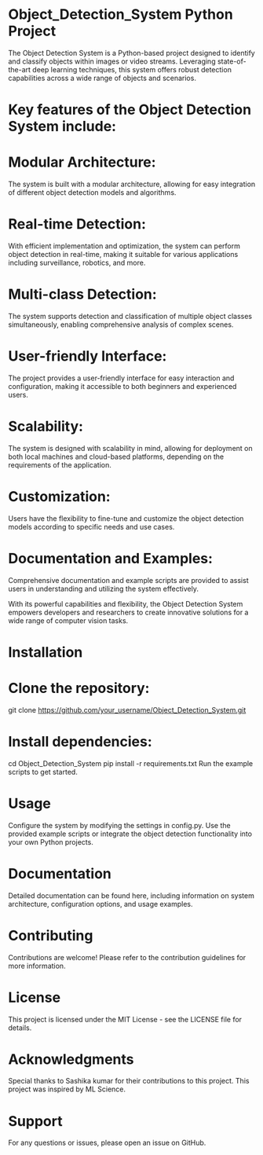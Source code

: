 # Object_Detection_System Python Project
 The Object Detection System is a Python-based project designed to identify and classify objects within images or video streams. Leveraging state-of-the-art deep learning techniques, this system offers robust detection capabilities across a wide range of objects and scenarios.

# Key features of the Object Detection System include:

# Modular Architecture:
The system is built with a modular architecture, allowing for easy integration of different object detection models and algorithms.
# Real-time Detection:
With efficient implementation and optimization, the system can perform object detection in real-time, making it suitable for various applications including surveillance, robotics, and more.
# Multi-class Detection:
The system supports detection and classification of multiple object classes simultaneously, enabling comprehensive analysis of complex scenes.
# User-friendly Interface:
The project provides a user-friendly interface for easy interaction and configuration, making it accessible to both beginners and experienced users.
# Scalability:
The system is designed with scalability in mind, allowing for deployment on both local machines and cloud-based platforms, depending on the requirements of the application.
# Customization:
Users have the flexibility to fine-tune and customize the object detection models according to specific needs and use cases.
# Documentation and Examples: 
Comprehensive documentation and example scripts are provided to assist users in understanding and utilizing the system effectively.

With its powerful capabilities and flexibility, the Object Detection System empowers developers and researchers to create innovative solutions for a wide range of computer vision tasks.

# Installation
# Clone the repository:
git clone  https://github.com/your_username/Object_Detection_System.git

# Install dependencies:
cd Object_Detection_System
pip install -r requirements.txt
Run the example scripts to get started.

# Usage
Configure the system by modifying the settings in config.py.
Use the provided example scripts or integrate the object detection functionality into your own Python projects.

# Documentation
Detailed documentation can be found here, including information on system architecture, configuration options, and usage examples.

# Contributing
Contributions are welcome! Please refer to the contribution guidelines for more information.

# License
This project is licensed under the MIT License - see the LICENSE file for details.

# Acknowledgments
Special thanks to Sashika kumar for their contributions to this project.
This project was inspired by ML Science.
# Support
For any questions or issues, please open an issue on GitHub.
